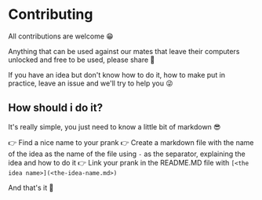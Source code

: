 # Contributing

All contributions are welcome 😁 

Anything that can be used against our mates that leave their computers unlocked and free to be used, please share 🤣

If you have an idea but don't know how to do it, how to make put in practice, leave an issue and we'll try to help you 😜

## How should i do it?

It's really simple, you just need to know a little bit of markdown 😎

👉 Find a nice name to your prank
👉 Create a markdown file with the name of the idea as the name of the file using `-` as the separator, explaining the idea and how to do it
👉 Link your prank in the README.MD file with `[<the idea name>](<the-idea-name.md>)`

And that's it 🎉